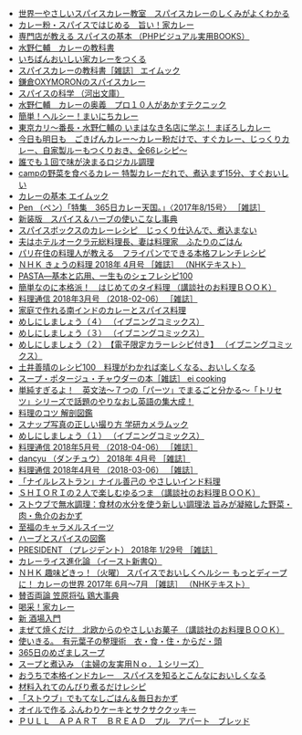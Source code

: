 * [世界一やさしいスパイスカレー教室　スパイスカレーのしくみがよくわかる](https://www.amazon.co.jp/%E4%B8%96%E7%95%8C%E4%B8%80%E3%82%84%E3%81%95%E3%81%97%E3%81%84%E3%82%B9%E3%83%91%E3%82%A4%E3%82%B9%E3%82%AB%E3%83%AC%E3%83%BC%E6%95%99%E5%AE%A4-%E3%82%B9%E3%83%91%E3%82%A4%E3%82%B9%E3%82%AB%E3%83%AC%E3%83%BC%E3%81%AE%E3%81%97%E3%81%8F%E3%81%BF%E3%81%8C%E3%82%88%E3%81%8F%E3%82%8F%E3%81%8B%E3%82%8B-%E6%9D%B1%E4%BA%AC%E3%82%AB%E3%83%AA%EF%BD%9E%E7%95%AA%E9%95%B7-ebook/dp/B01N5VQT9P?SubscriptionId=AKIAJLRAJ7YLUBVRNWBA&amp;tag=namaraiicom-22&amp;linkCode=xm2&amp;camp=2025&amp;creative=165953&amp;creativeASIN=B01N5VQT9P)
* [カレー粉・スパイスではじめる　旨い！家カレー](https://www.amazon.co.jp/%E3%82%AB%E3%83%AC%E3%83%BC%E7%B2%89%E3%83%BB%E3%82%B9%E3%83%91%E3%82%A4%E3%82%B9%E3%81%A7%E3%81%AF%E3%81%98%E3%82%81%E3%82%8B-%E6%97%A8%E3%81%84%EF%BC%81%E5%AE%B6%E3%82%AB%E3%83%AC%E3%83%BC-%E5%B0%8F%E5%AE%AE%E5%B1%B1-%E9%9B%84%E9%A3%9B-ebook/dp/B01J5FWLC0?SubscriptionId=AKIAJLRAJ7YLUBVRNWBA&amp;tag=namaraiicom-22&amp;linkCode=xm2&amp;camp=2025&amp;creative=165953&amp;creativeASIN=B01J5FWLC0)
* [専門店が教える スパイスの基本 （PHPビジュアル実用BOOKS）](https://www.amazon.co.jp/%E5%B0%82%E9%96%80%E5%BA%97%E3%81%8C%E6%95%99%E3%81%88%E3%82%8B-%E3%82%B9%E3%83%91%E3%82%A4%E3%82%B9%E3%81%AE%E5%9F%BA%E6%9C%AC-PHP%E3%83%93%E3%82%B8%E3%83%A5%E3%82%A2%E3%83%AB%E5%AE%9F%E7%94%A8BOOKS-%E3%83%AC%E3%83%94%E3%82%B9%E3%83%BB%E3%82%A8%E3%83%94%E3%82%B9-ebook/dp/B072HT63GJ?SubscriptionId=AKIAJLRAJ7YLUBVRNWBA&amp;tag=namaraiicom-22&amp;linkCode=xm2&amp;camp=2025&amp;creative=165953&amp;creativeASIN=B072HT63GJ)
* [水野仁輔　カレーの教科書](https://www.amazon.co.jp/%E6%B0%B4%E9%87%8E%E4%BB%81%E8%BC%94-%E3%82%AB%E3%83%AC%E3%83%BC%E3%81%AE%E6%95%99%E7%A7%91%E6%9B%B8-%E6%B0%B4%E9%87%8E-%E4%BB%81%E8%BC%94-ebook/dp/B019MG22GW?SubscriptionId=AKIAJLRAJ7YLUBVRNWBA&amp;tag=namaraiicom-22&amp;linkCode=xm2&amp;camp=2025&amp;creative=165953&amp;creativeASIN=B019MG22GW)
* [いちばんおいしい家カレーをつくる](https://www.amazon.co.jp/%E3%81%84%E3%81%A1%E3%81%B0%E3%82%93%E3%81%8A%E3%81%84%E3%81%97%E3%81%84%E5%AE%B6%E3%82%AB%E3%83%AC%E3%83%BC%E3%82%92%E3%81%A4%E3%81%8F%E3%82%8B-%E6%B0%B4%E9%87%8E-%E4%BB%81%E8%BC%94-ebook/dp/B07B3NGH18?SubscriptionId=AKIAJLRAJ7YLUBVRNWBA&amp;tag=namaraiicom-22&amp;linkCode=xm2&amp;camp=2025&amp;creative=165953&amp;creativeASIN=B07B3NGH18)
* [スパイスカレーの教科書［雑誌］ エイムック](https://www.amazon.co.jp/%E3%82%B9%E3%83%91%E3%82%A4%E3%82%B9%E3%82%AB%E3%83%AC%E3%83%BC%E3%81%AE%E6%95%99%E7%A7%91%E6%9B%B8%EF%BC%BB%E9%9B%91%E8%AA%8C%EF%BC%BD-%E3%82%A8%E3%82%A4%E3%83%A0%E3%83%83%E3%82%AF-%E3%83%A0%E3%83%83%E3%82%AF%E7%B7%A8%E9%9B%86%E9%83%A8-ebook/dp/B01K9EHTUA?SubscriptionId=AKIAJLRAJ7YLUBVRNWBA&amp;tag=namaraiicom-22&amp;linkCode=xm2&amp;camp=2025&amp;creative=165953&amp;creativeASIN=B01K9EHTUA)
* [鎌倉OXYMORONのスパイスカレー](https://www.amazon.co.jp/%E9%8E%8C%E5%80%89OXYMORON%E3%81%AE%E3%82%B9%E3%83%91%E3%82%A4%E3%82%B9%E3%82%AB%E3%83%AC%E3%83%BC-%E6%9D%91%E4%B8%8A-%E6%84%9B%E5%AD%90-ebook/dp/B01190HE4O?SubscriptionId=AKIAJLRAJ7YLUBVRNWBA&amp;tag=namaraiicom-22&amp;linkCode=xm2&amp;camp=2025&amp;creative=165953&amp;creativeASIN=B01190HE4O)
* [スパイスの科学 （河出文庫）](https://www.amazon.co.jp/%E3%82%B9%E3%83%91%E3%82%A4%E3%82%B9%E3%81%AE%E7%A7%91%E5%AD%A6-%E6%B2%B3%E5%87%BA%E6%96%87%E5%BA%AB-%E6%AD%A6%E6%94%BF%E4%B8%89%E7%94%B7-ebook/dp/B01JGCEONQ?SubscriptionId=AKIAJLRAJ7YLUBVRNWBA&amp;tag=namaraiicom-22&amp;linkCode=xm2&amp;camp=2025&amp;creative=165953&amp;creativeASIN=B01JGCEONQ)
* [水野仁輔　カレーの奥義　プロ１０人があかすテクニック](https://www.amazon.co.jp/%E6%B0%B4%E9%87%8E%E4%BB%81%E8%BC%94-%E3%82%AB%E3%83%AC%E3%83%BC%E3%81%AE%E5%A5%A5%E7%BE%A9-%E3%83%97%E3%83%AD%EF%BC%91%EF%BC%90%E4%BA%BA%E3%81%8C%E3%81%82%E3%81%8B%E3%81%99%E3%83%86%E3%82%AF%E3%83%8B%E3%83%83%E3%82%AF-%E6%B0%B4%E9%87%8E-%E4%BB%81%E8%BC%94-ebook/dp/B01GEGO05O?SubscriptionId=AKIAJLRAJ7YLUBVRNWBA&amp;tag=namaraiicom-22&amp;linkCode=xm2&amp;camp=2025&amp;creative=165953&amp;creativeASIN=B01GEGO05O)
* [簡単！ヘルシー！まいにちカレー](https://www.amazon.co.jp/%E7%B0%A1%E5%8D%98%EF%BC%81%E3%83%98%E3%83%AB%E3%82%B7%E3%83%BC%EF%BC%81%E3%81%BE%E3%81%84%E3%81%AB%E3%81%A1%E3%82%AB%E3%83%AC%E3%83%BC-%E5%B0%8F%E5%AE%AE%E5%B1%B1%E9%9B%84%E9%A3%9B-ebook/dp/B072QB8ZBC?SubscriptionId=AKIAJLRAJ7YLUBVRNWBA&amp;tag=namaraiicom-22&amp;linkCode=xm2&amp;camp=2025&amp;creative=165953&amp;creativeASIN=B072QB8ZBC)
* [東京カリ～番長・水野仁輔の いまはなき名店に学ぶ！ まぼろしカレー](https://www.amazon.co.jp/%E6%9D%B1%E4%BA%AC%E3%82%AB%E3%83%AA%EF%BD%9E%E7%95%AA%E9%95%B7%E3%83%BB%E6%B0%B4%E9%87%8E%E4%BB%81%E8%BC%94%E3%81%AE-%E3%81%84%E3%81%BE%E3%81%AF%E3%81%AA%E3%81%8D%E5%90%8D%E5%BA%97%E3%81%AB%E5%AD%A6%E3%81%B6%EF%BC%81-%E3%81%BE%E3%81%BC%E3%82%8D%E3%81%97%E3%82%AB%E3%83%AC%E3%83%BC-%E6%B0%B4%E9%87%8E%E4%BB%81%E8%BC%94-ebook/dp/B013HO7PK8?SubscriptionId=AKIAJLRAJ7YLUBVRNWBA&amp;tag=namaraiicom-22&amp;linkCode=xm2&amp;camp=2025&amp;creative=165953&amp;creativeASIN=B013HO7PK8)
* [今日も明日も　ごきげんカレー～カレー粉だけで、すぐカレー、じっくりカレー、自家製ルーもつくりおき、全66レシピ～](https://www.amazon.co.jp/%E4%BB%8A%E6%97%A5%E3%82%82%E6%98%8E%E6%97%A5%E3%82%82-%E3%81%94%E3%81%8D%E3%81%92%E3%82%93%E3%82%AB%E3%83%AC%E3%83%BC%EF%BD%9E%E3%82%AB%E3%83%AC%E3%83%BC%E7%B2%89%E3%81%A0%E3%81%91%E3%81%A7%E3%80%81%E3%81%99%E3%81%90%E3%82%AB%E3%83%AC%E3%83%BC%E3%80%81%E3%81%98%E3%81%A3%E3%81%8F%E3%82%8A%E3%82%AB%E3%83%AC%E3%83%BC%E3%80%81%E8%87%AA%E5%AE%B6%E8%A3%BD%E3%83%AB%E3%83%BC%E3%82%82%E3%81%A4%E3%81%8F%E3%82%8A%E3%81%8A%E3%81%8D%E3%80%81%E5%85%A866%E3%83%AC%E3%82%B7%E3%83%94%EF%BD%9E-%E5%B1%B1%E8%84%87%E3%82%8A%E3%81%93-ebook/dp/B01IT39O5Q?SubscriptionId=AKIAJLRAJ7YLUBVRNWBA&amp;tag=namaraiicom-22&amp;linkCode=xm2&amp;camp=2025&amp;creative=165953&amp;creativeASIN=B01IT39O5Q)
* [誰でも１回で味が決まるロジカル調理](https://www.amazon.co.jp/%E8%AA%B0%E3%81%A7%E3%82%82%EF%BC%91%E5%9B%9E%E3%81%A7%E5%91%B3%E3%81%8C%E6%B1%BA%E3%81%BE%E3%82%8B%E3%83%AD%E3%82%B8%E3%82%AB%E3%83%AB%E8%AA%BF%E7%90%86-%E4%B8%BB%E5%A9%A6%E3%81%AE%E5%8F%8B%E7%A4%BE-ebook/dp/B07BZQNKMK?SubscriptionId=AKIAJLRAJ7YLUBVRNWBA&amp;tag=namaraiicom-22&amp;linkCode=xm2&amp;camp=2025&amp;creative=165953&amp;creativeASIN=B07BZQNKMK)
* [campの野菜を食べるカレー  特製カレーだれで、煮込まず15分、すぐおいしい](https://www.amazon.co.jp/camp%E3%81%AE%E9%87%8E%E8%8F%9C%E3%82%92%E9%A3%9F%E3%81%B9%E3%82%8B%E3%82%AB%E3%83%AC%E3%83%BC-%E7%89%B9%E8%A3%BD%E3%82%AB%E3%83%AC%E3%83%BC%E3%81%A0%E3%82%8C%E3%81%A7%E3%80%81%E7%85%AE%E8%BE%BC%E3%81%BE%E3%81%9A15%E5%88%86%E3%80%81%E3%81%99%E3%81%90%E3%81%8A%E3%81%84%E3%81%97%E3%81%84-%E4%BD%90%E8%97%A4-%E5%8D%93-ebook/dp/B071GC5JJD?SubscriptionId=AKIAJLRAJ7YLUBVRNWBA&amp;tag=namaraiicom-22&amp;linkCode=xm2&amp;camp=2025&amp;creative=165953&amp;creativeASIN=B071GC5JJD)
* [カレーの基本 エイムック](https://www.amazon.co.jp/%E3%82%AB%E3%83%AC%E3%83%BC%E3%81%AE%E5%9F%BA%E6%9C%AC-%E3%82%A8%E3%82%A4%E3%83%A0%E3%83%83%E3%82%AF-%E3%83%A0%E3%83%83%E3%82%AF%E7%B7%A8%E9%9B%86%E9%83%A8-ebook/dp/B018LHLGPG?SubscriptionId=AKIAJLRAJ7YLUBVRNWBA&amp;tag=namaraiicom-22&amp;linkCode=xm2&amp;camp=2025&amp;creative=165953&amp;creativeASIN=B018LHLGPG)
* [Pen （ペン）「特集　365日カレー天国。」〈2017年8/15号〉 ［雑誌］](https://www.amazon.co.jp/Pen-%E3%83%9A%E3%83%B3-%E3%80%8C%E7%89%B9%E9%9B%86-365%E6%97%A5%E3%82%AB%E3%83%AC%E3%83%BC%E5%A4%A9%E5%9B%BD%E3%80%82%E3%80%8D%E3%80%882017%E5%B9%B48-15%E5%8F%B7%E3%80%89-%E9%9B%91%E8%AA%8C-ebook/dp/B06Y6482D3?SubscriptionId=AKIAJLRAJ7YLUBVRNWBA&amp;tag=namaraiicom-22&amp;linkCode=xm2&amp;camp=2025&amp;creative=165953&amp;creativeASIN=B06Y6482D3)
* [新装版　スパイス＆ハーブの使いこなし事典](https://www.amazon.co.jp/%E6%96%B0%E8%A3%85%E7%89%88-%E3%82%B9%E3%83%91%E3%82%A4%E3%82%B9%EF%BC%86%E3%83%8F%E3%83%BC%E3%83%96%E3%81%AE%E4%BD%BF%E3%81%84%E3%81%93%E3%81%AA%E3%81%97%E4%BA%8B%E5%85%B8-%E4%B8%BB%E5%A9%A6%E3%81%AE%E5%8F%8B%E7%A4%BE-ebook/dp/B071G7Q6MC?SubscriptionId=AKIAJLRAJ7YLUBVRNWBA&amp;tag=namaraiicom-22&amp;linkCode=xm2&amp;camp=2025&amp;creative=165953&amp;creativeASIN=B071G7Q6MC)
* [スパイスボックスのカレーレシピ　じっくり仕込んで、煮込まない](https://www.amazon.co.jp/%E3%82%B9%E3%83%91%E3%82%A4%E3%82%B9%E3%83%9C%E3%83%83%E3%82%AF%E3%82%B9%E3%81%AE%E3%82%AB%E3%83%AC%E3%83%BC%E3%83%AC%E3%82%B7%E3%83%94-%E3%81%98%E3%81%A3%E3%81%8F%E3%82%8A%E4%BB%95%E8%BE%BC%E3%82%93%E3%81%A7%E3%80%81%E7%85%AE%E8%BE%BC%E3%81%BE%E3%81%AA%E3%81%84-%E6%96%97%E5%86%85-%E6%9A%A2%E6%98%8E-ebook/dp/B073XH8RKC?SubscriptionId=AKIAJLRAJ7YLUBVRNWBA&amp;tag=namaraiicom-22&amp;linkCode=xm2&amp;camp=2025&amp;creative=165953&amp;creativeASIN=B073XH8RKC)
* [夫はホテルオークラ元総料理長、妻は料理家　ふたりのごはん](https://www.amazon.co.jp/%E5%A4%AB%E3%81%AF%E3%83%9B%E3%83%86%E3%83%AB%E3%82%AA%E3%83%BC%E3%82%AF%E3%83%A9%E5%85%83%E7%B7%8F%E6%96%99%E7%90%86%E9%95%B7%E3%80%81%E5%A6%BB%E3%81%AF%E6%96%99%E7%90%86%E5%AE%B6-%E3%81%B5%E3%81%9F%E3%82%8A%E3%81%AE%E3%81%94%E3%81%AF%E3%82%93-%E6%A0%B9%E5%B2%B8-%E8%A6%8F%E9%9B%84-ebook/dp/B0796N3753?SubscriptionId=AKIAJLRAJ7YLUBVRNWBA&amp;tag=namaraiicom-22&amp;linkCode=xm2&amp;camp=2025&amp;creative=165953&amp;creativeASIN=B0796N3753)
* [パリ在住の料理人が教える　フライパンでできる本格フレンチレシピ](https://www.amazon.co.jp/%E3%83%91%E3%83%AA%E5%9C%A8%E4%BD%8F%E3%81%AE%E6%96%99%E7%90%86%E4%BA%BA%E3%81%8C%E6%95%99%E3%81%88%E3%82%8B-%E3%83%95%E3%83%A9%E3%82%A4%E3%83%91%E3%83%B3%E3%81%A7%E3%81%A7%E3%81%8D%E3%82%8B%E6%9C%AC%E6%A0%BC%E3%83%95%E3%83%AC%E3%83%B3%E3%83%81%E3%83%AC%E3%82%B7%E3%83%94-%E3%81%88%E3%82%82%E3%81%98%E3%82%87%E3%82%8F-ebook/dp/B077T9TDFC?SubscriptionId=AKIAJLRAJ7YLUBVRNWBA&amp;tag=namaraiicom-22&amp;linkCode=xm2&amp;camp=2025&amp;creative=165953&amp;creativeASIN=B077T9TDFC)
* [ＮＨＫ きょうの料理 2018年 4月号 ［雑誌］ （NHKテキスト）](https://www.amazon.co.jp/%EF%BC%AE%EF%BC%A8%EF%BC%AB-%E3%81%8D%E3%82%87%E3%81%86%E3%81%AE%E6%96%99%E7%90%86-2018%E5%B9%B4-%EF%BC%BB%E9%9B%91%E8%AA%8C%EF%BC%BD-NHK%E3%83%86%E3%82%AD%E3%82%B9%E3%83%88-ebook/dp/B07B8Q3KV9?SubscriptionId=AKIAJLRAJ7YLUBVRNWBA&amp;tag=namaraiicom-22&amp;linkCode=xm2&amp;camp=2025&amp;creative=165953&amp;creativeASIN=B07B8Q3KV9)
* [PASTA―基本と応用、一生ものシェフレシピ100](https://www.amazon.co.jp/PASTA%E2%80%95%E5%9F%BA%E6%9C%AC%E3%81%A8%E5%BF%9C%E7%94%A8%E3%80%81%E4%B8%80%E7%94%9F%E3%82%82%E3%81%AE%E3%82%B7%E3%82%A7%E3%83%95%E3%83%AC%E3%82%B7%E3%83%94100-%E7%9C%9F%E4%B8%AD-%E9%99%BD%E5%AE%99-ebook/dp/B01ABYV7QU?SubscriptionId=AKIAJLRAJ7YLUBVRNWBA&amp;tag=namaraiicom-22&amp;linkCode=xm2&amp;camp=2025&amp;creative=165953&amp;creativeASIN=B01ABYV7QU)
* [簡単なのに本格派！　はじめてのタイ料理 （講談社のお料理ＢＯＯＫ）](https://www.amazon.co.jp/%E7%B0%A1%E5%8D%98%E3%81%AA%E3%81%AE%E3%81%AB%E6%9C%AC%E6%A0%BC%E6%B4%BE%EF%BC%81-%E3%81%AF%E3%81%98%E3%82%81%E3%81%A6%E3%81%AE%E3%82%BF%E3%82%A4%E6%96%99%E7%90%86-%E8%AC%9B%E8%AB%87%E7%A4%BE%E3%81%AE%E3%81%8A%E6%96%99%E7%90%86%EF%BC%A2%EF%BC%AF%EF%BC%AF%EF%BC%AB-%E6%B0%8F%E5%AE%B6%E3%82%A2%E3%83%9E%E3%83%A9%E3%83%BC%E6%98%AD%E5%AD%90-ebook/dp/B00DQ4SJRI?SubscriptionId=AKIAJLRAJ7YLUBVRNWBA&amp;tag=namaraiicom-22&amp;linkCode=xm2&amp;camp=2025&amp;creative=165953&amp;creativeASIN=B00DQ4SJRI)
* [料理通信 2018年3月号 （2018-02-06） ［雑誌］](https://www.amazon.co.jp/%E6%96%99%E7%90%86%E9%80%9A%E4%BF%A1-2018%E5%B9%B43%E6%9C%88%E5%8F%B7-2018-02-06-%E9%9B%91%E8%AA%8C-%E6%96%99%E7%90%86%E9%80%9A%E4%BF%A1%E7%A4%BE-ebook/dp/B079K3GJXH?SubscriptionId=AKIAJLRAJ7YLUBVRNWBA&amp;tag=namaraiicom-22&amp;linkCode=xm2&amp;camp=2025&amp;creative=165953&amp;creativeASIN=B079K3GJXH)
* [家庭で作れる南インドのカレーとスパイス料理](https://www.amazon.co.jp/%E5%AE%B6%E5%BA%AD%E3%81%A7%E4%BD%9C%E3%82%8C%E3%82%8B%E5%8D%97%E3%82%A4%E3%83%B3%E3%83%89%E3%81%AE%E3%82%AB%E3%83%AC%E3%83%BC%E3%81%A8%E3%82%B9%E3%83%91%E3%82%A4%E3%82%B9%E6%96%99%E7%90%86-%E9%A6%99%E5%8F%96%E8%96%AB-ebook/dp/B078XB2PWP?SubscriptionId=AKIAJLRAJ7YLUBVRNWBA&amp;tag=namaraiicom-22&amp;linkCode=xm2&amp;camp=2025&amp;creative=165953&amp;creativeASIN=B078XB2PWP)
* [めしにしましょう（４） （イブニングコミックス）](https://www.amazon.co.jp/%E3%82%81%E3%81%97%E3%81%AB%E3%81%97%E3%81%BE%E3%81%97%E3%82%87%E3%81%86%EF%BC%88%EF%BC%94%EF%BC%89-%E3%82%A4%E3%83%96%E3%83%8B%E3%83%B3%E3%82%B0%E3%82%B3%E3%83%9F%E3%83%83%E3%82%AF%E3%82%B9-%E5%B0%8F%E6%9E%97%E9%8A%85%E8%9F%B2-ebook/dp/B07838D2C1?SubscriptionId=AKIAJLRAJ7YLUBVRNWBA&amp;tag=namaraiicom-22&amp;linkCode=xm2&amp;camp=2025&amp;creative=165953&amp;creativeASIN=B07838D2C1)
* [めしにしましょう（３） （イブニングコミックス）](https://www.amazon.co.jp/%E3%82%81%E3%81%97%E3%81%AB%E3%81%97%E3%81%BE%E3%81%97%E3%82%87%E3%81%86%EF%BC%88%EF%BC%93%EF%BC%89-%E3%82%A4%E3%83%96%E3%83%8B%E3%83%B3%E3%82%B0%E3%82%B3%E3%83%9F%E3%83%83%E3%82%AF%E3%82%B9-%E5%B0%8F%E6%9E%97%E9%8A%85%E8%9F%B2-ebook/dp/B073RBQ5ZF?SubscriptionId=AKIAJLRAJ7YLUBVRNWBA&amp;tag=namaraiicom-22&amp;linkCode=xm2&amp;camp=2025&amp;creative=165953&amp;creativeASIN=B073RBQ5ZF)
* [めしにしましょう（２）　【電子限定カラーレシピ付き】 （イブニングコミックス）](https://www.amazon.co.jp/%E3%82%81%E3%81%97%E3%81%AB%E3%81%97%E3%81%BE%E3%81%97%E3%82%87%E3%81%86%EF%BC%88%EF%BC%92%EF%BC%89-%E3%80%90%E9%9B%BB%E5%AD%90%E9%99%90%E5%AE%9A%E3%82%AB%E3%83%A9%E3%83%BC%E3%83%AC%E3%82%B7%E3%83%94%E4%BB%98%E3%81%8D%E3%80%91-%E3%82%A4%E3%83%96%E3%83%8B%E3%83%B3%E3%82%B0%E3%82%B3%E3%83%9F%E3%83%83%E3%82%AF%E3%82%B9-%E5%B0%8F%E6%9E%97%E9%8A%85%E8%9F%B2-ebook/dp/B06W2GPV8C?SubscriptionId=AKIAJLRAJ7YLUBVRNWBA&amp;tag=namaraiicom-22&amp;linkCode=xm2&amp;camp=2025&amp;creative=165953&amp;creativeASIN=B06W2GPV8C)
* [土井善晴のレシピ100　料理がわかれば楽しくなる、おいしくなる](https://www.amazon.co.jp/%E5%9C%9F%E4%BA%95%E5%96%84%E6%99%B4%E3%81%AE%E3%83%AC%E3%82%B7%E3%83%94100-%E6%96%99%E7%90%86%E3%81%8C%E3%82%8F%E3%81%8B%E3%82%8C%E3%81%B0%E6%A5%BD%E3%81%97%E3%81%8F%E3%81%AA%E3%82%8B%E3%80%81%E3%81%8A%E3%81%84%E3%81%97%E3%81%8F%E3%81%AA%E3%82%8B-%E5%9C%9F%E4%BA%95-%E5%96%84%E6%99%B4-ebook/dp/B00AMVTPJO?SubscriptionId=AKIAJLRAJ7YLUBVRNWBA&amp;tag=namaraiicom-22&amp;linkCode=xm2&amp;camp=2025&amp;creative=165953&amp;creativeASIN=B00AMVTPJO)
* [スープ・ポタージュ・チャウダーの本［雑誌］ ei cooking](https://www.amazon.co.jp/%E3%82%B9%E3%83%BC%E3%83%97%E3%83%BB%E3%83%9D%E3%82%BF%E3%83%BC%E3%82%B8%E3%83%A5%E3%83%BB%E3%83%81%E3%83%A3%E3%82%A6%E3%83%80%E3%83%BC%E3%81%AE%E6%9C%AC-%E9%9B%91%E8%AA%8C-ei-cooking-%E5%A5%88%E3%80%85%E5%AD%90-ebook/dp/B00UJPU2JU?SubscriptionId=AKIAJLRAJ7YLUBVRNWBA&amp;tag=namaraiicom-22&amp;linkCode=xm2&amp;camp=2025&amp;creative=165953&amp;creativeASIN=B00UJPU2JU)
* [単純すぎるよ！　英文法～７つの「パーツ」でまるごと分かる～「トリセツ」シリーズで話題のやりなおし英語の集大成！](https://www.amazon.co.jp/%E5%8D%98%E7%B4%94%E3%81%99%E3%81%8E%E3%82%8B%E3%82%88%EF%BC%81-%E8%8B%B1%E6%96%87%E6%B3%95%EF%BD%9E%EF%BC%97%E3%81%A4%E3%81%AE%E3%80%8C%E3%83%91%E3%83%BC%E3%83%84%E3%80%8D%E3%81%A7%E3%81%BE%E3%82%8B%E3%81%94%E3%81%A8%E5%88%86%E3%81%8B%E3%82%8B%EF%BD%9E%E3%80%8C%E3%83%88%E3%83%AA%E3%82%BB%E3%83%84%E3%80%8D%E3%82%B7%E3%83%AA%E3%83%BC%E3%82%BA%E3%81%A7%E8%A9%B1%E9%A1%8C%E3%81%AE%E3%82%84%E3%82%8A%E3%81%AA%E3%81%8A%E3%81%97%E8%8B%B1%E8%AA%9E%E3%81%AE%E9%9B%86%E5%A4%A7%E6%88%90%EF%BC%81-%E9%98%BF%E5%B7%9D-%E3%82%A4%E3%83%81%E3%83%AD%E3%83%B2-ebook/dp/B071R6XLQV?SubscriptionId=AKIAJLRAJ7YLUBVRNWBA&amp;tag=namaraiicom-22&amp;linkCode=xm2&amp;camp=2025&amp;creative=165953&amp;creativeASIN=B071R6XLQV)
* [料理のコツ 解剖図鑑](https://www.amazon.co.jp/%E6%96%99%E7%90%86%E3%81%AE%E3%82%B3%E3%83%84-%E8%A7%A3%E5%89%96%E5%9B%B3%E9%91%91-%E8%B1%8A%E6%BA%80%E7%BE%8E%E5%B3%B0%E5%AD%90-ebook/dp/B00WM9ZJXU?SubscriptionId=AKIAJLRAJ7YLUBVRNWBA&amp;tag=namaraiicom-22&amp;linkCode=xm2&amp;camp=2025&amp;creative=165953&amp;creativeASIN=B00WM9ZJXU)
* [スナップ写真の正しい撮り方 学研カメラムック](https://www.amazon.co.jp/%E3%82%B9%E3%83%8A%E3%83%83%E3%83%97%E5%86%99%E7%9C%9F%E3%81%AE%E6%AD%A3%E3%81%97%E3%81%84%E6%92%AE%E3%82%8A%E6%96%B9-%E5%AD%A6%E7%A0%94%E3%82%AB%E3%83%A1%E3%83%A9%E3%83%A0%E3%83%83%E3%82%AF-%EF%BC%A3%EF%BC%A1%EF%BC%B0%EF%BC%A1%E7%B7%A8%E9%9B%86%E9%83%A8-ebook/dp/B014KLXK5Q?SubscriptionId=AKIAJLRAJ7YLUBVRNWBA&amp;tag=namaraiicom-22&amp;linkCode=xm2&amp;camp=2025&amp;creative=165953&amp;creativeASIN=B014KLXK5Q)
* [めしにしましょう（１） （イブニングコミックス）](https://www.amazon.co.jp/%E3%82%81%E3%81%97%E3%81%AB%E3%81%97%E3%81%BE%E3%81%97%E3%82%87%E3%81%86%EF%BC%88%EF%BC%91%EF%BC%89-%E3%82%A4%E3%83%96%E3%83%8B%E3%83%B3%E3%82%B0%E3%82%B3%E3%83%9F%E3%83%83%E3%82%AF%E3%82%B9-%E5%B0%8F%E6%9E%97%E9%8A%85%E8%9F%B2-ebook/dp/B01N8Q8DA7?SubscriptionId=AKIAJLRAJ7YLUBVRNWBA&amp;tag=namaraiicom-22&amp;linkCode=xm2&amp;camp=2025&amp;creative=165953&amp;creativeASIN=B01N8Q8DA7)
* [料理通信 2018年5月号 （2018-04-06） ［雑誌］](https://www.amazon.co.jp/%E6%96%99%E7%90%86%E9%80%9A%E4%BF%A1-2018%E5%B9%B45%E6%9C%88%E5%8F%B7-2018-04-06-%E9%9B%91%E8%AA%8C-%E6%96%99%E7%90%86%E9%80%9A%E4%BF%A1%E7%A4%BE-ebook/dp/B07BYBN53Z?SubscriptionId=AKIAJLRAJ7YLUBVRNWBA&amp;tag=namaraiicom-22&amp;linkCode=xm2&amp;camp=2025&amp;creative=165953&amp;creativeASIN=B07BYBN53Z)
* [dancyu （ダンチュウ） 2018年 4月号 ［雑誌］](https://www.amazon.co.jp/dancyu-%E3%83%80%E3%83%B3%E3%83%81%E3%83%A5%E3%82%A6-2018%E5%B9%B4-4%E6%9C%88%E5%8F%B7-%E9%9B%91%E8%AA%8C-ebook/dp/B07B4BSNK4?SubscriptionId=AKIAJLRAJ7YLUBVRNWBA&amp;tag=namaraiicom-22&amp;linkCode=xm2&amp;camp=2025&amp;creative=165953&amp;creativeASIN=B07B4BSNK4)
* [料理通信 2018年4月号 （2018-03-06） ［雑誌］](https://www.amazon.co.jp/%E6%96%99%E7%90%86%E9%80%9A%E4%BF%A1-2018%E5%B9%B44%E6%9C%88%E5%8F%B7-2018-03-06-%E9%9B%91%E8%AA%8C-%E6%96%99%E7%90%86%E9%80%9A%E4%BF%A1%E7%A4%BE-ebook/dp/B07B6537TV?SubscriptionId=AKIAJLRAJ7YLUBVRNWBA&amp;tag=namaraiicom-22&amp;linkCode=xm2&amp;camp=2025&amp;creative=165953&amp;creativeASIN=B07B6537TV)
* [「ナイルレストラン」ナイル善己の やさしいインド料理](https://www.amazon.co.jp/%E3%80%8C%E3%83%8A%E3%82%A4%E3%83%AB%E3%83%AC%E3%82%B9%E3%83%88%E3%83%A9%E3%83%B3%E3%80%8D%E3%83%8A%E3%82%A4%E3%83%AB%E5%96%84%E5%B7%B1%E3%81%AE-%E3%82%84%E3%81%95%E3%81%97%E3%81%84%E3%82%A4%E3%83%B3%E3%83%89%E6%96%99%E7%90%86-%E3%83%8A%E3%82%A4%E3%83%AB-%E5%96%84%E5%B7%B1-ebook/dp/B00T5RDP0G?SubscriptionId=AKIAJLRAJ7YLUBVRNWBA&amp;tag=namaraiicom-22&amp;linkCode=xm2&amp;camp=2025&amp;creative=165953&amp;creativeASIN=B00T5RDP0G)
* [ＳＨＩＯＲＩの２人で楽しむゆるつま （講談社のお料理ＢＯＯＫ）](https://www.amazon.co.jp/%EF%BC%B3%EF%BC%A8%EF%BC%A9%EF%BC%AF%EF%BC%B2%EF%BC%A9%E3%81%AE%EF%BC%92%E4%BA%BA%E3%81%A7%E6%A5%BD%E3%81%97%E3%82%80%E3%82%86%E3%82%8B%E3%81%A4%E3%81%BE-%E8%AC%9B%E8%AB%87%E7%A4%BE%E3%81%AE%E3%81%8A%E6%96%99%E7%90%86%EF%BC%A2%EF%BC%AF%EF%BC%AF%EF%BC%AB-%EF%BC%B3%EF%BC%A8%EF%BC%A9%EF%BC%AF%EF%BC%B2%EF%BC%A9-ebook/dp/B0778H73M8?SubscriptionId=AKIAJLRAJ7YLUBVRNWBA&amp;tag=namaraiicom-22&amp;linkCode=xm2&amp;camp=2025&amp;creative=165953&amp;creativeASIN=B0778H73M8)
* [ストウブで無水調理：食材の水分を使う新しい調理法 旨みが凝縮した野菜・肉・魚介のおかず](https://www.amazon.co.jp/%E3%82%B9%E3%83%88%E3%82%A6%E3%83%96%E3%81%A7%E7%84%A1%E6%B0%B4%E8%AA%BF%E7%90%86%EF%BC%9A%E9%A3%9F%E6%9D%90%E3%81%AE%E6%B0%B4%E5%88%86%E3%82%92%E4%BD%BF%E3%81%86%E6%96%B0%E3%81%97%E3%81%84%E8%AA%BF%E7%90%86%E6%B3%95-%E6%97%A8%E3%81%BF%E3%81%8C%E5%87%9D%E7%B8%AE%E3%81%97%E3%81%9F%E9%87%8E%E8%8F%9C%E3%83%BB%E8%82%89%E3%83%BB%E9%AD%9A%E4%BB%8B%E3%81%AE%E3%81%8A%E3%81%8B%E3%81%9A-%E5%A4%A7%E6%A9%8B-%E7%94%B1%E9%A6%99-ebook/dp/B072MH6CCL?SubscriptionId=AKIAJLRAJ7YLUBVRNWBA&amp;tag=namaraiicom-22&amp;linkCode=xm2&amp;camp=2025&amp;creative=165953&amp;creativeASIN=B072MH6CCL)
* [至福のキャラメルスイーツ](https://www.amazon.co.jp/%E8%87%B3%E7%A6%8F%E3%81%AE%E3%82%AD%E3%83%A3%E3%83%A9%E3%83%A1%E3%83%AB%E3%82%B9%E3%82%A4%E3%83%BC%E3%83%84-%E8%8B%A5%E5%B1%B1-%E6%9B%9C%E5%AD%90-ebook/dp/B0792CRWW9?SubscriptionId=AKIAJLRAJ7YLUBVRNWBA&amp;tag=namaraiicom-22&amp;linkCode=xm2&amp;camp=2025&amp;creative=165953&amp;creativeASIN=B0792CRWW9)
* [ハーブとスパイスの図鑑](https://www.amazon.co.jp/%E3%83%8F%E3%83%BC%E3%83%96%E3%81%A8%E3%82%B9%E3%83%91%E3%82%A4%E3%82%B9%E3%81%AE%E5%9B%B3%E9%91%91-%E3%82%A8%E3%82%B9%E3%83%93%E3%83%BC%E9%A3%9F%E5%93%81%E6%A0%AA%E5%BC%8F%E4%BC%9A%E7%A4%BE-ebook/dp/B010S42TM4?SubscriptionId=AKIAJLRAJ7YLUBVRNWBA&amp;tag=namaraiicom-22&amp;linkCode=xm2&amp;camp=2025&amp;creative=165953&amp;creativeASIN=B010S42TM4)
* [PRESIDENT （プレジデント） 2018年 1/29号 ［雑誌］](https://www.amazon.co.jp/PRESIDENT-%E3%83%97%E3%83%AC%E3%82%B8%E3%83%87%E3%83%B3%E3%83%88-2018%E5%B9%B4-29%E5%8F%B7-%E9%9B%91%E8%AA%8C-ebook/dp/B078N68PJ9?SubscriptionId=AKIAJLRAJ7YLUBVRNWBA&amp;tag=namaraiicom-22&amp;linkCode=xm2&amp;camp=2025&amp;creative=165953&amp;creativeASIN=B078N68PJ9)
* [カレーライス進化論 （イースト新書Q）](https://www.amazon.co.jp/%E3%82%AB%E3%83%AC%E3%83%BC%E3%83%A9%E3%82%A4%E3%82%B9%E9%80%B2%E5%8C%96%E8%AB%96-%E3%82%A4%E3%83%BC%E3%82%B9%E3%83%88%E6%96%B0%E6%9B%B8Q-%E6%B0%B4%E9%87%8E%E4%BB%81%E8%BC%94-ebook/dp/B0753ZKC62?SubscriptionId=AKIAJLRAJ7YLUBVRNWBA&amp;tag=namaraiicom-22&amp;linkCode=xm2&amp;camp=2025&amp;creative=165953&amp;creativeASIN=B0753ZKC62)
* [ＮＨＫ 趣味どきっ！（火曜） スパイスでおいしくヘルシー もっとディープに！ カレーの世界 2017年 6月～7月 ［雑誌］ （NHKテキスト）](https://www.amazon.co.jp/%E8%B6%A3%E5%91%B3%E3%81%A9%E3%81%8D%E3%81%A3%EF%BC%81%EF%BC%88%E7%81%AB%E6%9B%9C%EF%BC%89-%E3%82%B9%E3%83%91%E3%82%A4%E3%82%B9%E3%81%A7%E3%81%8A%E3%81%84%E3%81%97%E3%81%8F%E3%83%98%E3%83%AB%E3%82%B7%E3%83%BC-%E3%82%82%E3%81%A3%E3%81%A8%E3%83%87%E3%82%A3%E3%83%BC%E3%83%97%E3%81%AB%EF%BC%81-%E3%82%AB%E3%83%AC%E3%83%BC%E3%81%AE%E4%B8%96%E7%95%8C-NHK%E3%83%86%E3%82%AD%E3%82%B9%E3%83%88-ebook/dp/B071P6GYL6?SubscriptionId=AKIAJLRAJ7YLUBVRNWBA&amp;tag=namaraiicom-22&amp;linkCode=xm2&amp;camp=2025&amp;creative=165953&amp;creativeASIN=B071P6GYL6)
* [賛否両論 笠原将弘 鶏大事典](https://www.amazon.co.jp/%E8%B3%9B%E5%90%A6%E4%B8%A1%E8%AB%96-%E7%AC%A0%E5%8E%9F%E5%B0%86%E5%BC%98-%E9%B6%8F%E5%A4%A7%E4%BA%8B%E5%85%B8-%E7%AC%A0%E5%8E%9F-%E5%B0%86%E5%BC%98-ebook/dp/B075WPBLQW?SubscriptionId=AKIAJLRAJ7YLUBVRNWBA&amp;tag=namaraiicom-22&amp;linkCode=xm2&amp;camp=2025&amp;creative=165953&amp;creativeASIN=B075WPBLQW)
* [喝采！家カレー](https://www.amazon.co.jp/%E5%96%9D%E9%87%87%EF%BC%81%E5%AE%B6%E3%82%AB%E3%83%AC%E3%83%BC-%E6%B0%B4%E9%87%8E%E4%BB%81%E8%BC%94-ebook/dp/B00C2GW332?SubscriptionId=AKIAJLRAJ7YLUBVRNWBA&amp;tag=namaraiicom-22&amp;linkCode=xm2&amp;camp=2025&amp;creative=165953&amp;creativeASIN=B00C2GW332)
* [新 酒場入門](https://www.amazon.co.jp/%E6%96%B0-%E9%85%92%E5%A0%B4%E5%85%A5%E9%96%80-%E5%B0%8F%E5%AE%AE%E5%B1%B1-%E9%9B%84%E9%A3%9B-ebook/dp/B06X9DML32?SubscriptionId=AKIAJLRAJ7YLUBVRNWBA&amp;tag=namaraiicom-22&amp;linkCode=xm2&amp;camp=2025&amp;creative=165953&amp;creativeASIN=B06X9DML32)
* [まぜて焼くだけ　北欧からのやさしいお菓子 （講談社のお料理ＢＯＯＫ）](https://www.amazon.co.jp/%E3%81%BE%E3%81%9C%E3%81%A6%E7%84%BC%E3%81%8F%E3%81%A0%E3%81%91-%E5%8C%97%E6%AC%A7%E3%81%8B%E3%82%89%E3%81%AE%E3%82%84%E3%81%95%E3%81%97%E3%81%84%E3%81%8A%E8%8F%93%E5%AD%90-%E8%AC%9B%E8%AB%87%E7%A4%BE%E3%81%AE%E3%81%8A%E6%96%99%E7%90%86%EF%BC%A2%EF%BC%AF%EF%BC%AF%EF%BC%AB-%E8%A1%8C%E6%AD%A3%E3%82%8A%E9%A6%99-ebook/dp/B00FOKKUY2?SubscriptionId=AKIAJLRAJ7YLUBVRNWBA&amp;tag=namaraiicom-22&amp;linkCode=xm2&amp;camp=2025&amp;creative=165953&amp;creativeASIN=B00FOKKUY2)
* [使いきる。　有元葉子の整理術　衣・食・住・からだ・頭](https://www.amazon.co.jp/%E4%BD%BF%E3%81%84%E3%81%8D%E3%82%8B%E3%80%82-%E6%9C%89%E5%85%83%E8%91%89%E5%AD%90%E3%81%AE%E6%95%B4%E7%90%86%E8%A1%93-%E8%A1%A3%E3%83%BB%E9%A3%9F%E3%83%BB%E4%BD%8F%E3%83%BB%E3%81%8B%E3%82%89%E3%81%A0%E3%83%BB%E9%A0%AD-%E6%9C%89%E5%85%83%E8%91%89%E5%AD%90-ebook/dp/B00BLDNBBK?SubscriptionId=AKIAJLRAJ7YLUBVRNWBA&amp;tag=namaraiicom-22&amp;linkCode=xm2&amp;camp=2025&amp;creative=165953&amp;creativeASIN=B00BLDNBBK)
* [365日のめざましスープ](https://www.amazon.co.jp/365%E6%97%A5%E3%81%AE%E3%82%81%E3%81%96%E3%81%BE%E3%81%97%E3%82%B9%E3%83%BC%E3%83%97-%E6%9C%89%E8%B3%80-%E8%96%AB-ebook/dp/B01JNX6IGY?SubscriptionId=AKIAJLRAJ7YLUBVRNWBA&amp;tag=namaraiicom-22&amp;linkCode=xm2&amp;camp=2025&amp;creative=165953&amp;creativeASIN=B01JNX6IGY)
* [スープと煮込み （主婦の友実用Ｎｏ．１シリーズ）](https://www.amazon.co.jp/%E3%82%B9%E3%83%BC%E3%83%97%E3%81%A8%E7%85%AE%E8%BE%BC%E3%81%BF-%E4%B8%BB%E5%A9%A6%E3%81%AE%E5%8F%8B%E5%AE%9F%E7%94%A8%EF%BC%AE%EF%BD%8F%EF%BC%8E%EF%BC%91%E3%82%B7%E3%83%AA%E3%83%BC%E3%82%BA-%E6%B8%A1%E8%BE%BA-%E9%BA%BB%E7%B4%80-ebook/dp/B072V18W69?SubscriptionId=AKIAJLRAJ7YLUBVRNWBA&amp;tag=namaraiicom-22&amp;linkCode=xm2&amp;camp=2025&amp;creative=165953&amp;creativeASIN=B072V18W69)
* [おうちで本格インドカレー　スパイスを知るとこんなにおいしくなる](https://www.amazon.co.jp/%E3%81%8A%E3%81%86%E3%81%A1%E3%81%A7%E6%9C%AC%E6%A0%BC%E3%82%A4%E3%83%B3%E3%83%89%E3%82%AB%E3%83%AC%E3%83%BC-%E3%82%B9%E3%83%91%E3%82%A4%E3%82%B9%E3%82%92%E7%9F%A5%E3%82%8B%E3%81%A8%E3%81%93%E3%82%93%E3%81%AA%E3%81%AB%E3%81%8A%E3%81%84%E3%81%97%E3%81%8F%E3%81%AA%E3%82%8B-%E5%B0%8F%E9%87%8E%E5%93%A1%E8%A3%95-ebook/dp/B01122CDHC?SubscriptionId=AKIAJLRAJ7YLUBVRNWBA&amp;tag=namaraiicom-22&amp;linkCode=xm2&amp;camp=2025&amp;creative=165953&amp;creativeASIN=B01122CDHC)
* [材料入れてのんびり煮るだけレシピ](https://www.amazon.co.jp/%E6%9D%90%E6%96%99%E5%85%A5%E3%82%8C%E3%81%A6%E3%81%AE%E3%82%93%E3%81%B3%E3%82%8A%E7%85%AE%E3%82%8B%E3%81%A0%E3%81%91%E3%83%AC%E3%82%B7%E3%83%94-%E5%A0%A4-%E4%BA%BA%E7%BE%8E-ebook/dp/B01LZ3BFK7?SubscriptionId=AKIAJLRAJ7YLUBVRNWBA&amp;tag=namaraiicom-22&amp;linkCode=xm2&amp;camp=2025&amp;creative=165953&amp;creativeASIN=B01LZ3BFK7)
* [「ストウブ」でもてなしごはん＆毎日おかず](https://www.amazon.co.jp/%E3%80%8C%E3%82%B9%E3%83%88%E3%82%A6%E3%83%96%E3%80%8D%E3%81%A7%E3%82%82%E3%81%A6%E3%81%AA%E3%81%97%E3%81%94%E3%81%AF%E3%82%93%EF%BC%86%E6%AF%8E%E6%97%A5%E3%81%8A%E3%81%8B%E3%81%9A-%E4%BA%95%E6%BE%A4-%E7%94%B1%E7%BE%8E%E5%AD%90-ebook/dp/B00Y2UPWW0?SubscriptionId=AKIAJLRAJ7YLUBVRNWBA&amp;tag=namaraiicom-22&amp;linkCode=xm2&amp;camp=2025&amp;creative=165953&amp;creativeASIN=B00Y2UPWW0)
* [オイルで作る ふんわりケーキとサクサククッキー](https://www.amazon.co.jp/%E3%82%AA%E3%82%A4%E3%83%AB%E3%81%A7%E4%BD%9C%E3%82%8B-%E3%81%B5%E3%82%93%E3%82%8F%E3%82%8A%E3%82%B1%E3%83%BC%E3%82%AD%E3%81%A8%E3%82%B5%E3%82%AF%E3%82%B5%E3%82%AF%E3%82%AF%E3%83%83%E3%82%AD%E3%83%BC-%E5%90%89%E5%B7%9D-%E6%96%87%E5%AD%90-ebook/dp/B0792LMV16?SubscriptionId=AKIAJLRAJ7YLUBVRNWBA&amp;tag=namaraiicom-22&amp;linkCode=xm2&amp;camp=2025&amp;creative=165953&amp;creativeASIN=B0792LMV16)
* [ＰＵＬＬ　ＡＰＡＲＴ　ＢＲＥＡＤ　プル　アパート　ブレッド](https://www.amazon.co.jp/%EF%BC%B0%EF%BC%B5%EF%BC%AC%EF%BC%AC-%EF%BC%A1%EF%BC%B0%EF%BC%A1%EF%BC%B2%EF%BC%B4-%EF%BC%A2%EF%BC%B2%EF%BC%A5%EF%BC%A1%EF%BC%A4-%E3%83%97%E3%83%AB-%E3%82%A2%E3%83%91%E3%83%BC%E3%83%88-%E3%83%96%E3%83%AC%E3%83%83%E3%83%89-%E8%8D%BB%E5%B1%B1-%E5%92%8C%E4%B9%9F-ebook/dp/B01MU0Y2TN?SubscriptionId=AKIAJLRAJ7YLUBVRNWBA&amp;tag=namaraiicom-22&amp;linkCode=xm2&amp;camp=2025&amp;creative=165953&amp;creativeASIN=B01MU0Y2TN)
